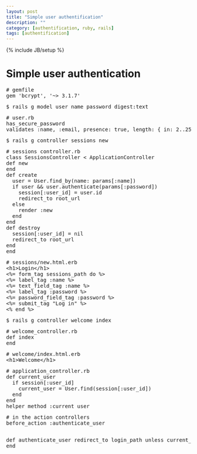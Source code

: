 ```yaml
---
layout: post
title: "Simple user authentification"
description: ""
category: [authentification, ruby, rails] 
tags: [authentification]
---
```

{% include JB/setup %}

<h1 class="sectionedit1" id="simple_user_authentication">Simple user authentication</h1>
<div class="level1">
<pre class="code"># gemfile
gem &#039;bcrypt&#039;, &#039;~&gt; 3.1.7&#039;</pre>
<pre class="code">$ rails g model user name password_digest:text</pre>
<pre class="code"># user.rb
has_secure_password
validates :name, :email, presence: true, length: { in: 2..255 }</pre>
<pre class="code">$ rails g controller sessions new</pre>
<pre class="code"># sessions controller.rb
class SessionsController &lt; ApplicationController
def new
end
def create
  user = User.find_by(name: params[:name])
  if user &amp;&amp; user.authenticate(params[:password])
    session[:user_id] = user.id
    redirect_to root_url
  else
    render :new
  end
end
def destroy
  session[:user_id] = nil
  redirect_to root_url
end
end</pre>
<pre class="code"># sessions/new.html.erb
&lt;h1&gt;Login&lt;/h1&gt;
&lt;%= form_tag sessions_path do %&gt;
&lt;%= label_tag :name %&gt;
&lt;%= text_field_tag :name %&gt;
&lt;%= label_tag :password %&gt;
&lt;%= password_field_tag :password %&gt;
&lt;%= submit_tag &quot;Log in&quot; %&gt;
&lt;% end %&gt;</pre>
<pre class="code">$ rails g controller welcome index</pre>
<pre class="code"># welcome_controller.rb
def index
end</pre>
<pre class="code"># welcome/index.html.erb
&lt;h1&gt;Welcome&lt;/h1&gt;</pre>
<pre class="code"># application_controller.rb
def current_user
  if session[:user_id]
    current_user = User.find(session[:user_id])
  end
end
helper_method :current_user</pre>
<pre class="code"># in the action controllers
before_action :authenticate_user

def authenticate_user
  redirect_to login_path unless current_user 
end</pre>

</div>